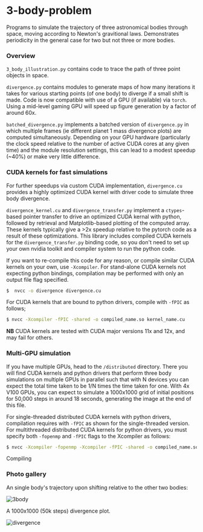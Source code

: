 # 3-body-problem

Programs to simulate the trajectory of three astronomical bodies through space, moving according to Newton's gravitional laws.  Demonstrates periodicity 
in the general case for two but not three or more bodies.

### Overview

`3_body_illustration.py` contains code to trace the path of three point objects in space.

`divergence.py` contains modules to generate maps of how many iterations it takes for various starting points (of one body) to diverge if a small shift is made.  Code is now compatible with use of a GPU (if available) via `torch`.  Using a mid-level gaming GPU will speed up figure generation by a factor of around 60x.

`batched_divergence.py` implements a batched version of `divergence.py` in which multiple frames (ie different planet 1 mass divergence plots) are computed simultaneously. Depending on your GPU hardware (particularly the clock speed relative to the number of active CUDA cores at any given time) and the module resolution settings, this can lead to a modest speedup (~40%) or make very little difference. 

### CUDA kernels for fast simulations

For further speedups via custom CUDA implementation, `divergence.cu` provides a highly optimized CUDA kernel with driver code to simulate three body divergence. 

`divergence_kernel.cu` and `divergence_transfer.py` implement a `ctypes`-based pointer transfer to drive an optimized CUDA kernal with python, followed by retrieval and Matplotlib-based plotting of the computed array. These kernels typically give a >2x speedup relative to the pytorch code as a result of these optimizations. This library includes compiled CUDA kernels for the `divergence_transfer.py` binding code, so you don't need to set up your own nvidia toolkit and compiler system to run the python code. 


If you want to re-compile this code for any reason, or compile similar CUDA kernels on your own, use `-Xcompiler`.  For stand-alone CUDA kernels not expecting python bindings, compilation may be performed with only an output file flag specified.

```bash
$  nvcc -o divergence divergence.cu
```

For CUDA kernels that are bound to python drivers, compile with `-fPIC` as follows;

```bash
$ nvcc -Xcompiler -fPIC -shared -o compiled_name.so kernel_name.cu
````

**NB** CUDA kernels are tested with CUDA major versions 11x and 12x, and may fail for others.


### Multi-GPU simulation

If you have multiple GPUs, head to the `/distributed` directory. There you will find CUDA kernels and python drivers that perform three body simulations on multiple GPUs in parallel such that with N devices you can expect the total time taken to be 1/N times the time taken for one. With 4x V100 GPUs, you can expect to simulate a 1000x1000 grid of initial positions for 50,000 steps in around 18 seconds, generating the image at the end of this file.

For single-threaded distributed CUDA kernels with python drivers, compilation requires with `-fPIC` as shown for the single-threaded version. For multithreaded distributed CUDA kernels for python drivers, you must specify both `-fopenmp` and `-fPIC` flags to the Xcompiler as follows:

```bash
$ nvcc -Xcompiler -fopenmp -Xcompiler -fPIC -shared -o compiled_name.so kernel_name.cu
````

Compiling 

### Photo gallery

An single body's trajectory upon shifting relative to the other two bodies:

![3body](https://blbadger.github.io/3_body_problem/3_body_shifted_1.png)


A 1000x1000 (50k steps) divergence plot. 

![divergence](https://blbadger.github.io/3_body_problem/Threebody_divergence_xy.png)


